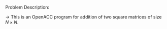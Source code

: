 Problem Description:  

-> This is an OpenACC program for addition of two square matrices of size $N \times N$.  
